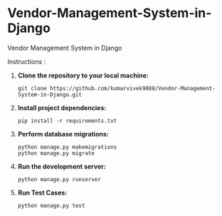 # Vendor-Management-System-in-Django
Vendor Management System in Django

Instructions : 
1. **Clone the repository to your local machine:**
    ```
    git clone https://github.com/kumarvivek9088/Vendor-Management-System-in-Django.git

    ```

2. **Install project dependencies:**
   ```
   pip install -r requirements.txt
   ```

3. **Perform database migrations:**
   ```
   python manage.py makemigrations
   python manage.py migrate

   ```

4. **Run the development server:**
   ```
   python manage.py runserver

   ```
5. **Run Test Cases:**
    ```
    python manage.py test
    ```

